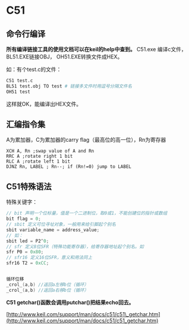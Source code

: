 # C51

## 命令行编译

**所有编译链接工具的使用文档可以在keil的help中查到。** C51.exe 编译c文件，BL51.EXE链接OBJ， OH51.EXE转换文件成HEX。

如：有个test.c的文件：

```bash
C51 test.c
BL51 test.obj TO test # 链接多文件时用逗号分隔文件名
OH51 test
```

这样就OK，能编译出HEX文件。

## 汇编指令集

A为累加器，C为累加器的carry flag（最高位的高一位），Rn为寄存器

```text
XCH A, Rn ;swap value of A and Rn
RRC A ;rotate right 1 bit
RLC A ;rotate left 1 bit
DJNZ Rn, LABEL ; Rn--; if (Rn!=0) jump to LABEL
```

## C51特殊语法

特殊关键字：

```c
// bit 声明一个位标量，值是一个二进制位，取0或1，不能创建位的指针或数组
bit flag = 0; 
// sbit 定义可位寻址对象，一般用来给引脚起个别名
sbit variable_name = address_value; 
// 如：
sbit led = P2^0;
// sfr 定义8位SFR（特殊功能寄存器），给寄存器地址起个别名。如
sfr P0 = 0x80;
// sfr16 定义16位SFR，意义和用法同上
sfr16 T2 = 0xCC;


循环位移
_crol_(a,b) //返回a左移b位（循环）
_crol_(a,b) //返回a右移b位（循环）
```

**C51 getchar\(\)函数会调用putchar\(\)把结果echo回去。**

[http://www.keil.com/support/man/docs/c51/c51\_getchar.htm](http://www.keil.com/support/man/docs/c51/c51_getchar.htm)

